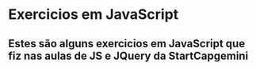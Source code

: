 # Exercicios em JavaScript

## Estes são alguns exercicios em JavaScript que fiz nas aulas de JS e JQuery da StartCapgemini
